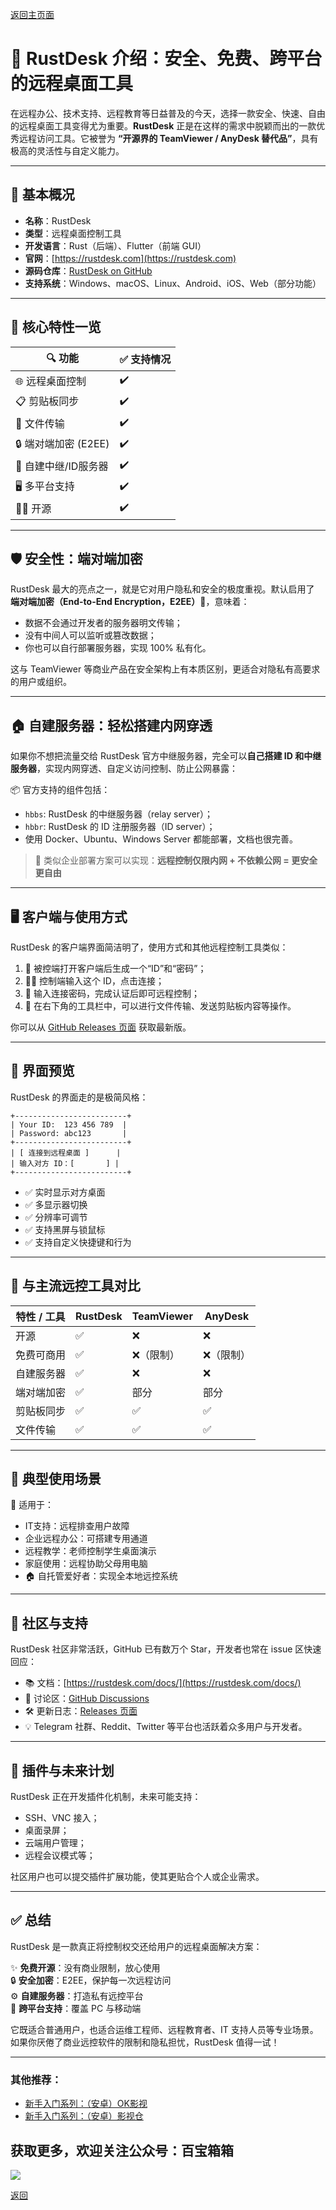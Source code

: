 [返回主页面](..)

# 🧭 RustDesk 介绍：安全、免费、跨平台的远程桌面工具

在远程办公、技术支持、远程教育等日益普及的今天，选择一款安全、快速、自由的远程桌面工具变得尤为重要。**RustDesk** 正是在这样的需求中脱颖而出的一款优秀远程访问工具。它被誉为 **“开源界的 TeamViewer / AnyDesk 替代品”**，具有极高的灵活性与自定义能力。

---

## 🔧 基本概况

- **名称**：RustDesk  
- **类型**：远程桌面控制工具  
- **开发语言**：Rust（后端）、Flutter（前端 GUI）  
- **官网**：[https://rustdesk.com](https://rustdesk.com)  
- **源码仓库**：[RustDesk on GitHub](https://github.com/rustdesk/rustdesk)  
- **支持系统**：Windows、macOS、Linux、Android、iOS、Web（部分功能）

---

## 🚀 核心特性一览

| 🔍 功能 | ✅ 支持情况 |
|--------|-------------|
| 🌐 远程桌面控制 | ✔️ |
| 📋 剪贴板同步 | ✔️ |
| 📁 文件传输 | ✔️ |
| 🔒 端对端加密 (E2EE) | ✔️ |
| 🧱 自建中继/ID服务器 | ✔️ |
| 🖥️ 多平台支持 | ✔️ |
| 🧑‍💻 开源 | ✔️ |

---

## 🛡️ 安全性：端对端加密

RustDesk 最大的亮点之一，就是它对用户隐私和安全的极度重视。默认启用了 **端对端加密（End-to-End Encryption，E2EE）🔐**，意味着：

- 数据不会通过开发者的服务器明文传输；
- 没有中间人可以监听或篡改数据；
- 你也可以自行部署服务器，实现 100% 私有化。

这与 TeamViewer 等商业产品在安全架构上有本质区别，更适合对隐私有高要求的用户或组织。

---

## 🏠 自建服务器：轻松搭建内网穿透

如果你不想把流量交给 RustDesk 官方中继服务器，完全可以**自己搭建 ID 和中继服务器**，实现内网穿透、自定义访问控制、防止公网暴露：

📦 官方支持的组件包括：

- `hbbs`: RustDesk 的中继服务器（relay server）；
- `hbbr`: RustDesk 的 ID 注册服务器（ID server）；
- 使用 Docker、Ubuntu、Windows Server 都能部署，文档也很完善。

> 🔁 类似企业部署方案可以实现：**远程控制仅限内网 + 不依赖公网 = 更安全更自由**

---

## 🖥️ 客户端与使用方式

RustDesk 的客户端界面简洁明了，使用方式和其他远程控制工具类似：

1. 👤 被控端打开客户端后生成一个“ID”和“密码”；
2. 👨‍💻 控制端输入这个 ID，点击连接；
3. 🔐 输入连接密码，完成认证后即可远程控制；
4. 📁 在右下角的工具栏中，可以进行文件传输、发送剪贴板内容等操作。

你可以从 [GitHub Releases 页面](https://github.com/rustdesk/rustdesk/releases) 获取最新版。

---

## 🌈 界面预览

RustDesk 的界面走的是极简风格：
```
+-------------------------+
| Your ID:  123 456 789  |
| Password: abc123       |
+-------------------------+
| [ 连接到远程桌面 ]      |
| 输入对方 ID：[       ] |
+-------------------------+
```

- ✅ 实时显示对方桌面  
- ✅ 多显示器切换  
- ✅ 分辨率可调节  
- ✅ 支持黑屏与锁鼠标  
- ✅ 支持自定义快捷键和行为  

---

## 🤝 与主流远控工具对比

| 特性 / 工具 | RustDesk | TeamViewer | AnyDesk |
|-------------|----------|------------|---------|
| 开源         | ✅        | ❌         | ❌      |
| 免费可商用   | ✅        | ❌（限制） | ❌（限制）|
| 自建服务器   | ✅        | ❌         | ❌      |
| 端对端加密   | ✅        | 部分       | 部分    |
| 剪贴板同步   | ✅        | ✅         | ✅      |
| 文件传输     | ✅        | ✅         | ✅      |

---

## 🔧 典型使用场景

📎 适用于：

- IT支持：远程排查用户故障  
- 企业远程办公：可搭建专用通道  
- 远程教学：老师控制学生桌面演示  
- 家庭使用：远程协助父母用电脑  
- 🏠 自托管爱好者：实现全本地远控系统  

---

## 💬 社区与支持

RustDesk 社区非常活跃，GitHub 已有数万个 Star，开发者也常在 issue 区快速回应：

- 📚 文档：[https://rustdesk.com/docs/](https://rustdesk.com/docs/)  
- 💬 讨论区：[GitHub Discussions](https://github.com/rustdesk/rustdesk/discussions)  
- 🛠️ 更新日志：[Releases 页面](https://github.com/rustdesk/rustdesk/releases)  
- 💡 Telegram 社群、Reddit、Twitter 等平台也活跃着众多用户与开发者。

---

## 🧩 插件与未来计划

RustDesk 正在开发插件化机制，未来可能支持：

- SSH、VNC 接入；
- 桌面录屏；
- 云端用户管理；
- 远程会议模式等；

社区用户也可以提交插件扩展功能，使其更贴合个人或企业需求。

---

## ✅ 总结

RustDesk 是一款真正将控制权交还给用户的远程桌面解决方案：

✨ **免费开源**：没有商业限制，放心使用  
🔒 **安全加密**：E2EE，保护每一次远程访问  
⚙️ **自建服务器**：打造私有远控平台  
🧩 **跨平台支持**：覆盖 PC 与移动端  

它既适合普通用户，也适合运维工程师、远程教育者、IT 支持人员等专业场景。如果你厌倦了商业远控软件的限制和隐私担忧，RustDesk 值得一试！

---

### 其他推荐：
*   [新手入门系列：（安卓）OK影视](./docs/022_OK_Pro.md)
*   [新手入门系列：（安卓）影视仓](../docs/017_YingShiCang.md)

## 获取更多，欢迎关注公众号：百宝箱箱
<img src="../assets/GongZhongHao.png" style="max-width:100%; height:auto;">

[返回](..)
